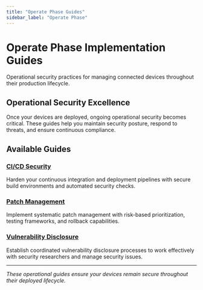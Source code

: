 ```yaml
---
title: "Operate Phase Guides"
sidebar_label: "Operate Phase"
---
```


# Operate Phase Implementation Guides

Operational security practices for managing connected devices throughout their production lifecycle.

## Operational Security Excellence

Once your devices are deployed, ongoing operational security becomes critical. These guides help you maintain security posture, respond to threats, and ensure continuous compliance.

## Available Guides

### [CI/CD Security](./cicd-hardening.md)
Harden your continuous integration and deployment pipelines with secure build environments and automated security checks.

### [Patch Management](./patch-cadence.md)
Implement systematic patch management with risk-based prioritization, testing frameworks, and rollback capabilities.

### [Vulnerability Disclosure](./vulnerability-disclosure.md)
Establish coordinated vulnerability disclosure processes to work effectively with security researchers and manage security issues.

---

*These operational guides ensure your devices remain secure throughout their deployed lifecycle.* 